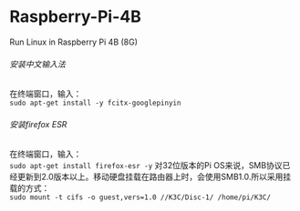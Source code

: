 # Raspberry-Pi-4B
Run Linux in Raspberry Pi 4B (8G)<br>
###### 安装中文输入法<br>
在终端窗口，输入：<br>
`
sudo apt-get install -y fcitx-googlepinyin
`
<br>
###### 安装firefox ESR<br>
在终端窗口，输入：<br>
`
sudo apt-get install firefox-esr -y
`
对32位版本的Pi OS来说，SMB协议已经更新到2.0版本以上。移动硬盘挂载在路由器上时，会使用SMB1.0.所以采用挂载的方式：<br>
`
sudo mount -t cifs -o guest,vers=1.0 //K3C/Disc-1/ /home/pi/K3C/
`
